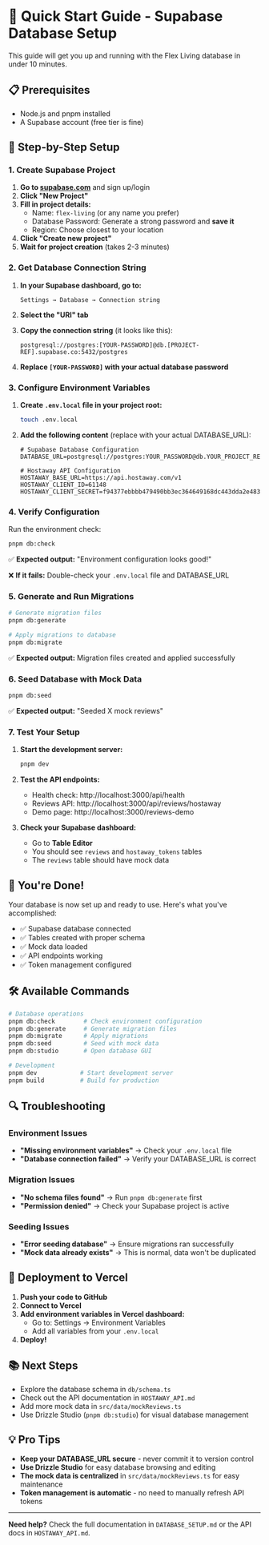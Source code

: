 # 🚀 Quick Start Guide - Supabase Database Setup

This guide will get you up and running with the Flex Living database in under 10 minutes.

## 📋 Prerequisites

- Node.js and pnpm installed
- A Supabase account (free tier is fine)

## 🎯 Step-by-Step Setup

### 1. Create Supabase Project

1. **Go to [supabase.com](https://supabase.com)** and sign up/login
2. **Click "New Project"**
3. **Fill in project details:**
   - Name: `flex-living` (or any name you prefer)
   - Database Password: Generate a strong password and **save it**
   - Region: Choose closest to your location
4. **Click "Create new project"**
5. **Wait for project creation** (takes 2-3 minutes)

### 2. Get Database Connection String

1. **In your Supabase dashboard, go to:**
   ```
   Settings → Database → Connection string
   ```

2. **Select the "URI" tab**

3. **Copy the connection string** (it looks like this):
   ```
   postgresql://postgres:[YOUR-PASSWORD]@db.[PROJECT-REF].supabase.co:5432/postgres
   ```

4. **Replace `[YOUR-PASSWORD]` with your actual database password**

### 3. Configure Environment Variables

1. **Create `.env.local` file in your project root:**
   ```bash
   touch .env.local
   ```

2. **Add the following content** (replace with your actual DATABASE_URL):
   ```env
   # Supabase Database Configuration
   DATABASE_URL=postgresql://postgres:YOUR_PASSWORD@db.YOUR_PROJECT_REF.supabase.co:5432/postgres

   # Hostaway API Configuration
   HOSTAWAY_BASE_URL=https://api.hostaway.com/v1
   HOSTAWAY_CLIENT_ID=61148
   HOSTAWAY_CLIENT_SECRET=f94377ebbbb479490bb3ec364649168dc443dda2e4830facaf5de2e74ccc9152
   ```

### 4. Verify Configuration

Run the environment check:
```bash
pnpm db:check
```

✅ **Expected output:** "Environment configuration looks good!"

❌ **If it fails:** Double-check your `.env.local` file and DATABASE_URL

### 5. Generate and Run Migrations

```bash
# Generate migration files
pnpm db:generate

# Apply migrations to database
pnpm db:migrate
```

✅ **Expected output:** Migration files created and applied successfully

### 6. Seed Database with Mock Data

```bash
pnpm db:seed
```

✅ **Expected output:** "Seeded X mock reviews"

### 7. Test Your Setup

1. **Start the development server:**
   ```bash
   pnpm dev
   ```

2. **Test the API endpoints:**
   - Health check: http://localhost:3000/api/health
   - Reviews API: http://localhost:3000/api/reviews/hostaway
   - Demo page: http://localhost:3000/reviews-demo

3. **Check your Supabase dashboard:**
   - Go to **Table Editor**
   - You should see `reviews` and `hostaway_tokens` tables
   - The `reviews` table should have mock data

## 🎉 You're Done!

Your database is now set up and ready to use. Here's what you've accomplished:

- ✅ Supabase database connected
- ✅ Tables created with proper schema
- ✅ Mock data loaded
- ✅ API endpoints working
- ✅ Token management configured

## 🛠️ Available Commands

```bash
# Database operations
pnpm db:check        # Check environment configuration
pnpm db:generate     # Generate migration files
pnpm db:migrate      # Apply migrations
pnpm db:seed         # Seed with mock data
pnpm db:studio       # Open database GUI

# Development
pnpm dev            # Start development server
pnpm build          # Build for production
```

## 🔍 Troubleshooting

### Environment Issues
- **"Missing environment variables"** → Check your `.env.local` file
- **"Database connection failed"** → Verify your DATABASE_URL is correct

### Migration Issues
- **"No schema files found"** → Run `pnpm db:generate` first
- **"Permission denied"** → Check your Supabase project is active

### Seeding Issues
- **"Error seeding database"** → Ensure migrations ran successfully
- **"Mock data already exists"** → This is normal, data won't be duplicated

## 🚀 Deployment to Vercel

1. **Push your code to GitHub**
2. **Connect to Vercel**
3. **Add environment variables in Vercel dashboard:**
   - Go to: Settings → Environment Variables
   - Add all variables from your `.env.local`
4. **Deploy!**

## 📚 Next Steps

- Explore the database schema in `db/schema.ts`
- Check out the API documentation in `HOSTAWAY_API.md`
- Add more mock data in `src/data/mockReviews.ts`
- Use Drizzle Studio (`pnpm db:studio`) for visual database management

## 💡 Pro Tips

- **Keep your DATABASE_URL secure** - never commit it to version control
- **Use Drizzle Studio** for easy database browsing and editing
- **The mock data is centralized** in `src/data/mockReviews.ts` for easy maintenance
- **Token management is automatic** - no need to manually refresh API tokens

---

**Need help?** Check the full documentation in `DATABASE_SETUP.md` or the API docs in `HOSTAWAY_API.md`.